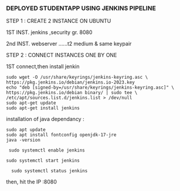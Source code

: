 ### DEPLOYED STUDENTAPP USING JENKINS PIPELINE


STEP 1 : CREATE 2 INSTANCE ON UBUNTU

1ST INST. jenkins ,security gr. 8080

2nd INST. webserver ......t2 medium & same keypair

STEP 2 : CONNECT INSTANCES ONE BY ONE

1ST connect,then install jenkin
    
  ```
  sudo wget -O /usr/share/keyrings/jenkins-keyring.asc \
  https://pkg.jenkins.io/debian/jenkins.io-2023.key
  echo "deb [signed-by=/usr/share/keyrings/jenkins-keyring.asc]" \
  https://pkg.jenkins.io/debian binary/ | sudo tee \
  /etc/apt/sources.list.d/jenkins.list > /dev/null
  sudo apt-get update
  sudo apt-get install jenkins
  ```

 installation of java dependancy :

  ```
  sudo apt update
  sudo apt install fontconfig openjdk-17-jre
  java -version
  ```
  ```
   sudo systemctl enable jenkins 
   ```

  ```
  sudo systemctl start jenkins
  ```

```
  sudo systemctl status jenkins
```

then, hit the IP   <publicIP>:8080
